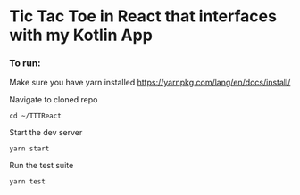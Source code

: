 # Tic Tac Toe in React that interfaces with my Kotlin App

### To run:

Make sure you have yarn installed
https://yarnpkg.com/lang/en/docs/install/

Navigate to cloned repo
```
cd ~/TTTReact
```

Start the dev server
```
yarn start
```

Run the test suite
```
yarn test
```
